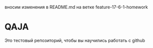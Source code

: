 вносим изменения в README.md на ветке feature-17-6-1-homework
# QAJA
Это тестовый репозиторий, чтобы вы научились работать с github
